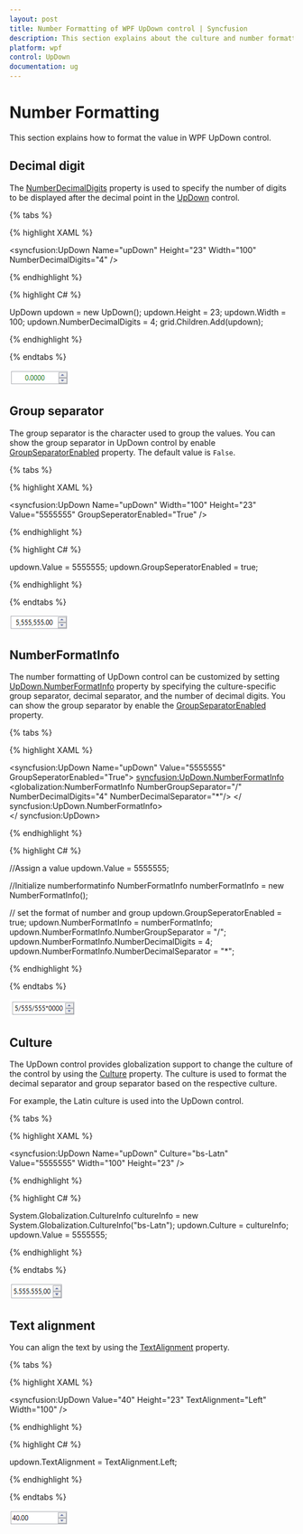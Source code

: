 ```yaml
---
layout: post
title: Number Formatting of WPF UpDown control | Syncfusion
description: This section explains about the culture and number formatting of WPF UpDown control.
platform: wpf
control: UpDown
documentation: ug
---
```


# Number Formatting

This section explains how to format the value in WPF UpDown control.

## Decimal digit

The [NumberDecimalDigits](https://help.syncfusion.com/cr/wpf/Syncfusion.Shared.Wpf~Syncfusion.Windows.Shared.UpDown~NumberDecimalDigits.html) property is used to specify the number of digits to be displayed after the decimal point in the [UpDown](https://help.syncfusion.com/cr/wpf/Syncfusion.Shared.Wpf~Syncfusion.Windows.Shared.UpDown.html) control.

{% tabs %}

{% highlight XAML %}

<syncfusion:UpDown Name="upDown" Height="23" Width="100" NumberDecimalDigits="4" />

{% endhighlight %}

{% highlight C# %}

UpDown updown = new UpDown();
updown.Height = 23;
updown.Width = 100;
updown.NumberDecimalDigits = 4;
grid.Children.Add(updown);

{% endhighlight %}

{% endtabs %}

![Set the number decimal digits in WPF UpDown](CultureandNumberFormatting-images/wpf-updown-decimal.png)

## Group separator

The group separator is the character used to group the values. You can show the group separator in UpDown control by enable [GroupSeparatorEnabled](https://help.syncfusion.com/cr/wpf/Syncfusion.Shared.Wpf~Syncfusion.Windows.Shared.UpDown~GroupSeperatorEnabled.html) property. The default value is `False`.

{% tabs %}

{% highlight XAML %}

<syncfusion:UpDown Name="upDown" Width="100" Height="23" Value="5555555" GroupSeperatorEnabled="True" />

{% endhighlight %}

{% highlight C# %}

updown.Value = 5555555;
updown.GroupSeperatorEnabled = true;

{% endhighlight %}

{% endtabs %}

![Enabled the GroupSepartor into WPF UpDown control](CultureandNumberFormatting-images/wpf-updown-groupseparator.png)

## NumberFormatInfo

The number formatting of UpDown control can be customized by setting [UpDown.NumberFormatInfo](https://help.syncfusion.com/cr/wpf/Syncfusion.Shared.Wpf~Syncfusion.Windows.Shared.UpDown~NumberFormatInfo.html) property by specifying the culture-specific group separator, decimal separator, and the number of decimal digits. You can show the group separator by enable the [GroupSeparatorEnabled](https://help.syncfusion.com/cr/wpf/Syncfusion.Shared.Wpf~Syncfusion.Windows.Shared.UpDown~GroupSeperatorEnabled.html) property.

{% tabs %}

{% highlight XAML %}

<syncfusion:UpDown Name="upDown" Value="5555555" GroupSeperatorEnabled="True">
<syncfusion:UpDown.NumberFormatInfo>
<globalization:NumberFormatInfo NumberGroupSeparator="/" NumberDecimalDigits="4" NumberDecimalSeparator="*"/>
</ syncfusion:UpDown.NumberFormatInfo>  
</ syncfusion:UpDown>

{% endhighlight %}

{% highlight C# %}

//Assign a value
updown.Value = 5555555;

//Initialize numberformatinfo
NumberFormatInfo numberFormatInfo = new NumberFormatInfo();

// set the format of number and group
updown.GroupSeperatorEnabled = true;
updown.NumberFormatInfo = numberFormatInfo;
updown.NumberFormatInfo.NumberGroupSeparator = "/";
updown.NumberFormatInfo.NumberDecimalDigits = 4;
updown.NumberFormatInfo.NumberDecimalSeparator = "*";

{% endhighlight %}

{% endtabs %} 

![Applied group and decimal separator of number format to WPF UpDown](CultureandNumberFormatting-images/wpf-updown-numberformat.png)

## Culture

The UpDown control provides globalization support to change the culture of the control by using the [Culture](https://help.syncfusion.com/cr/wpf/Syncfusion.Shared.Wpf~Syncfusion.Windows.Shared.UpDown~Culture.html) property. The culture is used to format the decimal separator and group separator based on the respective culture.

For example, the Latin culture is used into the UpDown control.

{% tabs %}

{% highlight XAML %}

<syncfusion:UpDown Name="upDown" Culture="bs-Latn" Value="5555555" Width="100" Height="23" />

{% endhighlight %}

{% highlight C# %}

System.Globalization.CultureInfo cultureInfo = new System.Globalization.CultureInfo("bs-Latn");
updown.Culture = cultureInfo;
updown.Value = 5555555;

{% endhighlight %}

{% endtabs %} 

![Applied latin culture into WPF UpDown](CultureandNumberFormatting-images/wpf-updown-latin_culture.png)
 
## Text alignment

You can align the text by using the [TextAlignment](https://help.syncfusion.com/cr/wpf/Syncfusion.Shared.Wpf~Syncfusion.Windows.Shared.UpDown~TextAlignment.html) property.

{% tabs %}

{% highlight XAML %}

<syncfusion:UpDown Value="40" Height="23" TextAlignment="Left" Width="100" />

{% endhighlight %}

{% highlight C# %}

updown.TextAlignment = TextAlignment.Left;

{% endhighlight %}

{% endtabs %}

![Applied alignment into WPF UpDown control](CultureandNumberFormatting-images/wpf-updown-alignment.png)
